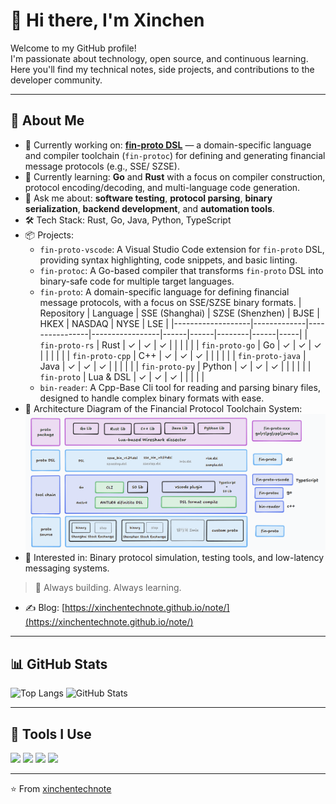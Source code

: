 # 👋 Hi there, I'm Xinchen

Welcome to my GitHub profile!  
I'm passionate about technology, open source, and continuous learning.  
Here you'll find my technical notes, side projects, and contributions to the developer community.

---

## 🚀 About Me

- 🔭 Currently working on: [**fin-proto DSL**](https://github.com/xinchentechnote/fin-protoc) — a domain-specific language and compiler toolchain (`fin-protoc`) for defining and generating financial message protocols (e.g., SSE/ SZSE).
- 🌱 Currently learning: **Go** and **Rust** with a focus on compiler construction, protocol encoding/decoding, and multi-language code generation.
- 💬 Ask me about: **software testing**, **protocol parsing**, **binary serialization**, **backend development**, and **automation tools**.
- 🛠 Tech Stack: Rust, Go, Java, Python, TypeScript
- 📦 Projects:
  - `fin-proto-vscode`: A Visual Studio Code extension for `fin-proto` DSL, providing syntax highlighting, code snippets, and basic linting.
  - `fin-protoc`: A Go-based compiler that transforms `fin-proto` DSL into binary-safe code for multiple target languages.
  - `fin-proto`: A domain-specific language for defining financial message protocols, with a focus on SSE/SZSE binary formats.
    | Repository        | Language    | SSE (Shanghai) | SZSE (Shenzhen) | BJSE | HKEX | NASDAQ | NYSE | LSE |
    |-------------------|-------------|----------------|-----------------|------|------|--------|------|-----|
    | `fin-proto-rs`    | Rust        | ✓              | ✓               | ✓   |      |        |      |     |
    | `fin-proto-go`    | Go          | ✓              | ✓               | ✓   |      |        |      |     |
    | `fin-proto-cpp`   | C++         | ✓              | ✓               | ✓   |      |        |      |     |
    | `fin-proto-java`  | Java        | ✓              | ✓               | ✓   |      |        |      |     |
    | `fin-proto-py`    | Python      | ✓              | ✓               | ✓   |      |        |      |     |
    | `fin-proto`       | Lua & DSL   | ✓              | ✓               | ✓   |      |        |      |     |
  - `bin-reader`: A Cpp-Base Cli tool for reading and parsing binary files, designed to handle complex binary formats with ease.
- 👀 Architecture Diagram of the Financial Protocol Toolchain System:
    <img src="image.png" />
- 🧪 Interested in: Binary protocol simulation, testing tools, and low-latency messaging systems.

> 🚧 Always building. Always learning.

- ✍️ Blog: [https://xinchentechnote.github.io/note/](https://xinchentechnote.github.io/note/)

---

## 📊 GitHub Stats

![Top Langs](https://github-readme-stats.vercel.app/api/top-langs/?username=xinchentechnote&layout=compact&hide=html,css)
![GitHub Stats](https://github-readme-stats.vercel.app/api?username=xinchentechnote&show_icons=true&theme=default)

---

## 🧰 Tools I Use

<img src="https://img.shields.io/badge/Code-Visual%20Studio%20Code-blue?logo=visualstudiocode&logoColor=white" />
<img src="https://img.shields.io/badge/Shell-Bash-blue?logo=gnubash&logoColor=white" />
<img src="https://img.shields.io/badge/OS-Ubuntu-orange?logo=ubuntu&logoColor=white" />
<img src="https://img.shields.io/badge/Containers-Docker-blue?logo=docker&logoColor=white" />

---

⭐️ From [xinchentechnote](https://github.com/xinchentechnote)
